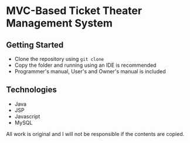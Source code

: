 # MVC-Based Ticket Theater Management System

## Getting Started
* Clone the repository using `git clone`
* Copy the folder and running using an IDE is recommended
* Programmer's manual, User's and Owner's manual is included

## Technologies
* Java
* JSP
* Javascript
* MySQL

All work is original and I will not be responsible if the contents are copied.
